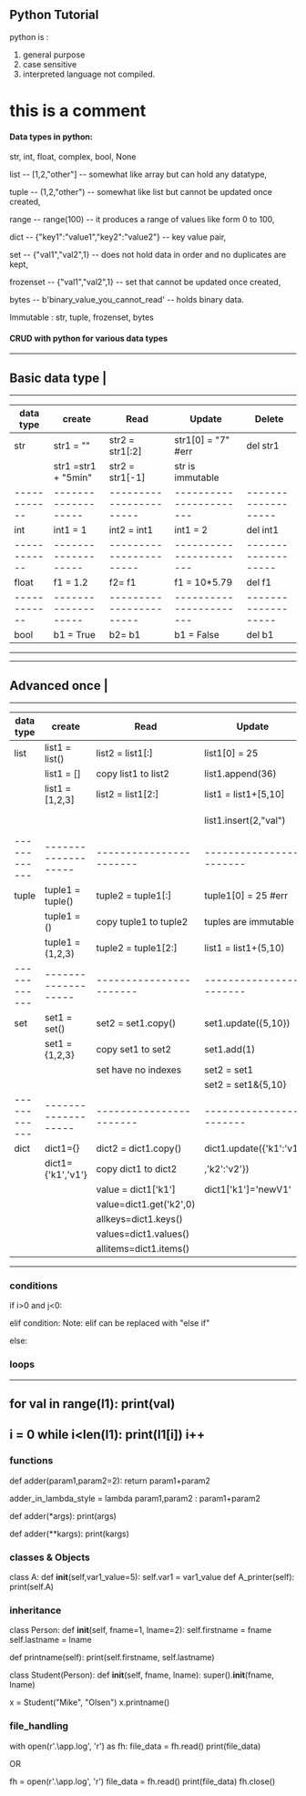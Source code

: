 ## Python Tutorial
python is :
1. general purpose
2. case sensitive
3. interpreted language not compiled.

# this is a comment 

#### Data types in python:
str, int, float, complex, bool, None

list -- [1,2,"other"] -- somewhat like array but can hold any datatype, 

tuple -- (1,2,"other") -- somewhat like list but cannot be updated once created, 

range -- range(100) -- it produces a range of values like form 0 to 100,

dict -- {"key1":"value1","key2":"value2"} -- key value pair,

set -- {"val1","val2",1} -- does not hold data in order and no duplicates are kept, 

frozenset -- {"val1","val2",1} -- set that cannot be updated once created, 

bytes -- b'binary_value_you_cannot_read' -- holds binary data.

Immutable : str, tuple, frozenset, bytes

#### CRUD with python for various data types ######
-----------------
Basic data type | 
-----------------

-----------------------------------------------------------------------------------------------------
|data type   | create            | Read                  | Update                | Delete            |
|------------|-------------------|-----------------------|-----------------------|-------------------|
|str         |str1 = ""          |str2 = str1[:2]        |str1[0] = "7" #err     |del str1           |
|            |str1 =str1 + "5min"|str2 = str1[-1]        |str is immutable       |                   |
|------------|-------------------|-----------------------|-----------------------|-------------------|
|int         |int1 = 1           |int2 = int1            |int1 = 2               |del int1           |
|------------|-------------------|-----------------------|-----------------------|-------------------|
|float       |f1 = 1.2           |f2= f1                 |f1 = 10*5.79           |del f1             | 
|------------|-------------------|-----------------------|-----------------------|-------------------|
|bool        |b1 = True          |b2= b1                 |b1 = False             |del b1             | 
-----------------------------------------------------------------------------------------------------

-----------------
Advanced once   |
-----------------

-----------------------------------------------------------------------------------------------------
|data type   | create            | Read                  | Update                | Delete            |
|------------|-------------------|-----------------------|-----------------------|-------------------|
|list        |list1 = list()     |list2 = list1[:]       |list1[0] = 25          |del list1          |
|            |list1 = []         |copy list1 to list2    |list1.append(36)       |del list1[2:5]     |
|            |list1 = [1,2,3]    |list2 = list1[2:]      |list1 = list1+[5,10]   |list1.pop() #last  |
|            |                   |                       |list1.insert(2,"val")  |list.pop(5) #5th   |
|------------|-------------------|-----------------------|-----------------------|-------------------|
|tuple       |tuple1 = tuple()   |tuple2 = tuple1[:]     |tuple1[0] = 25 #err    |del tuple1         |
|            |tuple1 = ()        |copy tuple1 to tuple2  |tuples are immutable   |                   |
|            |tuple1 = (1,2,3)   |tuple2 = tuple1[2:]    |list1 = list1+(5,10)   |                   |
|------------|-------------------|-----------------------|-----------------------|-------------------|
|set         |set1 = set()       |set2 = set1.copy()     |set1.update({5,10})    |del set1           |
|            |set1 = {1,2,3}     |copy set1 to set2      |set1.add(1)            |set1.remove(5)     |
|            |                   |set have no indexes    |set2 = set1|{5,10}     |set1.pop()         |
|            |                   |                       |set2 = set1&{5,10}     |set1.clear()       |
|------------|-------------------|-----------------------|-----------------------|-------------------|
|dict        |dict1={}           |dict2 = dict1.copy()   |dict1.update({'k1':'v1'|del dict1          |
|            |dict1={'k1','v1'}  |copy dict1 to dict2    |,'k2':'v2'})           |del dict1["key1"]  |
|            |                   |value = dict1['k1']    |dict1['k1']='newV1'    |                   |
|            |                   |value=dict1.get('k2',0)|                       |                   |
|            |                   |allkeys=dict1.keys()   |                       |                   |
|            |                   |values=dict1.values()  |                       |                   |
|            |                   |allitems=dict1.items() |                       |                   |
-----------------------------------------------------------------------------------------------------

### conditions #####
if i>0 and j<0:

elif condition:
Note: elif can be replaced with "else if"

else:

### loops #####
---
for val in range(l1):
    print(val)
---
i = 0
while i<len(l1):
    print(l1[i])
    i++
---
### functions ####

def adder(param1,param2=2):
    return param1+param2

adder_in_lambda_style = lambda param1,param2 : param1+param2

def adder(*args):
    print(args)

def adder(**kargs):
    print(kargs)

### classes & Objects ###
class A:
    def __init__(self,var1_value=5):
        self.var1 = var1_value
    def A_printer(self):
        print(self.A)


### inheritance ###
class Person:
  def __init__(self, fname=1, lname=2):
    self.firstname = fname
    self.lastname = lname

  def printname(self):
    print(self.firstname, self.lastname)

class Student(Person):
  def __init__(self, fname, lname):
  	super().__init__(fname, lname)

x = Student("Mike", "Olsen")
x.printname()

### file_handling ###

with open(r'.\app.log', 'r') as fh:
    file_data = fh.read()
    print(file_data)

OR 

fh = open(r'.\app.log', 'r')
file_data = fh.read()
print(file_data)
fh.close()
